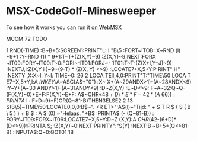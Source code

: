 # MSX-CodeGolf-Minesweeper

To see how it works you can [run it on WebMSX](https://webmsx.org/?disk=https://github.com/Jacco/MSX-Minesweeper-Codegolf/blob/master/Minesweeper.dsk?raw=true)

MCCM 72 TODO

1 RND(-TlME) :B~B+5:SCREEN1:PRINT"L:
I "B\5 :FORT~lTOB: X~RND (l) *9+1 :Y~RND (1) *
9+1:T~T+(Z(X,Y)~9) :Z(X,Y)~9:NEXT:FORX ~lT09:FORY~lT09:T~0:FORI~-lT01:FORJ~- 1T01:T~T-(Z(X+I,Y+J)~9) :NEXTJ,I:Z(X,Y
i )~9+(9-T) * (Z(X, Y) <>9) :LOCATE7+X,5+Y:P RINT" H" :NEXTY ,X:X~l: Y~l: TIME~0: 26 2 LOCA TEll,4,0:PRINT"T:"TIME\50:LOCA T E7+X,5+Y,l:A$~INKEY$:A~ASC(A$+"0") :X~ X+(A~29ANDX>1)-(A~28ANDX<9) :Y~Y+(A~30 ANDY>1)-(A~31ANDY<9) :D~Z(X,Y) :E~D<>9: F~A~32:Q~Q-(F(X,Y)~0)*E*F:F(X,Y)~E*F: A$~CHR$«48+D)*E*F-42*(A~66)) :PRINT A$
I :IF«D~9)*F)OR(Q~81-B)THEN3ELSE2 2 13 S(B\5)~TIME\50:LOCATE0,0,0:B$~". <R ET>":A$(l)~"Tijd: " + S T R $ ( S ( B \ 5 ) ) + B $ : A
$ (0) ~"Helaas. "+B$ :PRINTA$ (- (Q~81-B)) : FORY~lT09:FORX~lT09:LOCATE7+X,5+Y:D~Z (X,Y):A$~CHR$(42-(6+D)*(D<>9)):PRINTA $; :Z(X,Y)~0:NEXT:PRINTY":"S(Y) :NEXT:B
~B+5*(Q<>81-B) :INPUTA$:Q~0:GOT01 18
